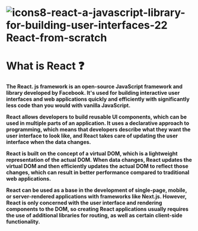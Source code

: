 # ![icons8-react-a-javascript-library-for-building-user-interfaces-22](https://user-images.githubusercontent.com/122254160/228746247-4eb884d5-f445-481d-93ed-b7fbe0f08704.png) React-from-scratch

# **What is React** :question:

**The React. js framework is an open-source JavaScript framework and library developed by Facebook. It's used for building interactive user interfaces and web applications quickly and efficiently with significantly less code than you would with vanilla JavaScript.**

**React allows developers to build reusable UI components, which can be used in multiple parts of an application. It uses a declarative approach to programming, which means that developers describe what they want the user interface to look like, and React takes care of updating the user interface when the data changes.**

**React is built on the concept of a virtual DOM, which is a lightweight representation of the actual DOM. When data changes, React updates the virtual DOM and then efficiently updates the actual DOM to reflect those changes, which can result in better performance compared to traditional web applications.**

**React can be used as a base in the development of single-page, mobile, or server-rendered applications with frameworks like Next.js. However, React is only concerned with the user interface and rendering components to the DOM, so creating React applications usually requires the use of additional libraries for routing, as well as certain client-side functionality.**

